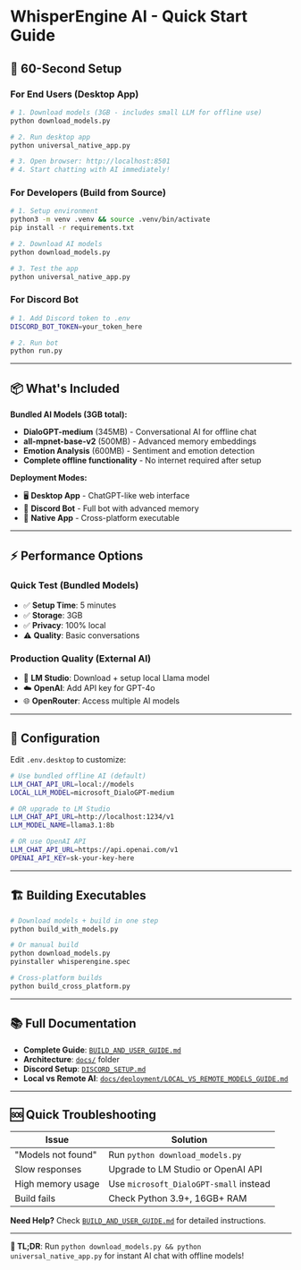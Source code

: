 # WhisperEngine AI - Quick Start Guide

## 🚀 **60-Second Setup**

### **For End Users (Desktop App)**
```bash
# 1. Download models (3GB - includes small LLM for offline use)
python download_models.py

# 2. Run desktop app
python universal_native_app.py

# 3. Open browser: http://localhost:8501
# 4. Start chatting with AI immediately!
```

### **For Developers (Build from Source)**
```bash
# 1. Setup environment
python3 -m venv .venv && source .venv/bin/activate
pip install -r requirements.txt

# 2. Download AI models
python download_models.py

# 3. Test the app
python universal_native_app.py
```

### **For Discord Bot**
```bash
# 1. Add Discord token to .env
DISCORD_BOT_TOKEN=your_token_here

# 2. Run bot
python run.py
```

---

## 📦 **What's Included**

**Bundled AI Models (3GB total):**
- **DialoGPT-medium** (345MB) - Conversational AI for offline chat
- **all-mpnet-base-v2** (500MB) - Advanced memory embeddings  
- **Emotion Analysis** (600MB) - Sentiment and emotion detection
- **Complete offline functionality** - No internet required after setup

**Deployment Modes:**
- 🖥️ **Desktop App** - ChatGPT-like web interface
- 🤖 **Discord Bot** - Full bot with advanced memory
- 📱 **Native App** - Cross-platform executable

---

## ⚡ **Performance Options**

### **Quick Test (Bundled Models)**
- ✅ **Setup Time**: 5 minutes
- ✅ **Storage**: 3GB
- ✅ **Privacy**: 100% local
- ⚠️ **Quality**: Basic conversations

### **Production Quality (External AI)**
- 🔗 **LM Studio**: Download + setup local Llama model
- ☁️ **OpenAI**: Add API key for GPT-4o
- 🌐 **OpenRouter**: Access multiple AI models

---

## 🔧 **Configuration**

Edit `.env.desktop` to customize:

```bash
# Use bundled offline AI (default)
LLM_CHAT_API_URL=local://models
LOCAL_LLM_MODEL=microsoft_DialoGPT-medium

# OR upgrade to LM Studio
LLM_CHAT_API_URL=http://localhost:1234/v1
LLM_MODEL_NAME=llama3.1:8b

# OR use OpenAI API
LLM_CHAT_API_URL=https://api.openai.com/v1
OPENAI_API_KEY=sk-your-key-here
```

---

## 🏗️ **Building Executables**

```bash
# Download models + build in one step
python build_with_models.py

# Or manual build
python download_models.py
pyinstaller whisperengine.spec

# Cross-platform builds
python build_cross_platform.py
```

---

## 📚 **Full Documentation**

- **Complete Guide**: [`BUILD_AND_USER_GUIDE.md`](BUILD_AND_USER_GUIDE.md)
- **Architecture**: [`docs/`](docs/) folder
- **Discord Setup**: [`DISCORD_SETUP.md`](DISCORD_SETUP.md)
- **Local vs Remote AI**: [`docs/deployment/LOCAL_VS_REMOTE_MODELS_GUIDE.md`](docs/deployment/LOCAL_VS_REMOTE_MODELS_GUIDE.md)

---

## 🆘 **Quick Troubleshooting**

| Issue | Solution |
|-------|----------|
| "Models not found" | Run `python download_models.py` |
| Slow responses | Upgrade to LM Studio or OpenAI API |
| High memory usage | Use `microsoft_DialoGPT-small` instead |
| Build fails | Check Python 3.9+, 16GB+ RAM |

**Need Help?** Check [`BUILD_AND_USER_GUIDE.md`](BUILD_AND_USER_GUIDE.md) for detailed instructions.

---

**🎯 TL;DR**: Run `python download_models.py && python universal_native_app.py` for instant AI chat with offline models!